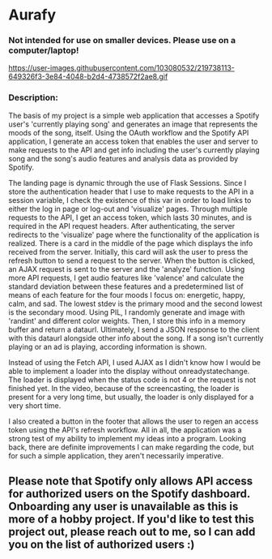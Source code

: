 # Aurafy

### Not intended for use on smaller devices. Please use on a computer/laptop!

https://user-images.githubusercontent.com/103080532/219738113-649326f3-3e84-4048-b2d4-4738572f2ae8.gif

### Description:

The basis of my project is a simple web application that accesses a Spotify user's 'currently playing song' and generates an image that represents the moods of the song, itself. Using the OAuth workflow and the Spotify API application, I generate an access token that enables the user and server to make requests to the API and get info including the user's currently playing song and the song's audio features and analysis data as provided by Spotify.

The landing page is dynamic through the use of Flask Sessions. Since I store the authentication header that I use to make requests to the API in a session variable, I check the existence of this var in order to load links to either the log in page or log-out and 'visualize' pages. Through multiple requests to the API, I get an access token, which lasts 30 minutes, and is required in the API request headers. After authenticating, the server redirects to the 'visualize' page where the functionality of the application is realized. There is a card in the middle of the page which displays the info received from the server. Initially, this card will ask the user to press the refresh button to send a request to the server. When the button is clicked, an AJAX request is sent to the server and the 'analyze' function. Using more API requests, I get audio features like 'valence' and calculate the standard deviation between these features and a predetermined list of means of each feature for the four moods I focus on: energetic, happy, calm, and sad. The lowest stdev is the primary mood and the second lowest is the secondary mood. Using PIL, I randomly generate and image with 'randint' and different color weights. Then, I store this info in a memory buffer and return a dataurl. Ultimately, I send a JSON response to the client with this dataurl alongside other info about the song. If a song isn't currently playing or an ad is playing, according information is shown.

Instead of using the Fetch API, I used AJAX as I didn't know how I would be able to implement a loader into the display without onreadystatechange. The loader is displayed when the status code is not 4 or the request is not finished yet. In the video, because of the screencasting, the loader is present for a very long time, but usually, the loader is only displayed for a very short time.

I also created a button in the footer that allows the user to regen an access token using the API's refresh workflow. All in all, the application was a strong test of my ability to implement my ideas into a program. Looking back, there are definite improvements I can make regarding the code, but for such a simple application, they aren't necessarily imperative.

## Please note that Spotify only allows API access for authorized users on the Spotify dashboard. Onboarding any user is unavailable as this is more of a hobby project. If you'd like to test this project out, please reach out to me, so I can add you on the list of authorized users :)
